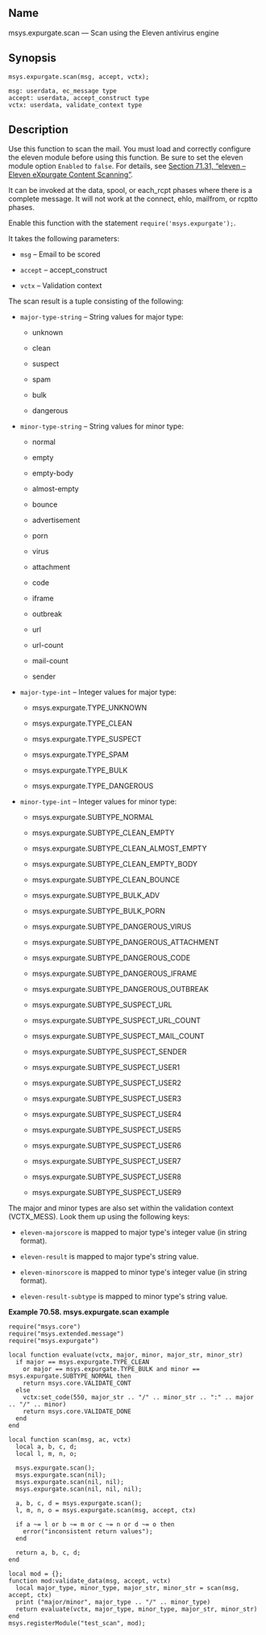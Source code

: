 <a name="lua.ref.msys.expurgate.scan"></a>
## Name

msys.expurgate.scan — Scan using the Eleven antivirus engine

<a name="idp18024656"></a>
## Synopsis

`msys.expurgate.scan(msg, accept, vctx);`

```
msg: userdata, ec_message type
accept: userdata, accept_construct type
vctx: userdata, validate_context type
```
<a name="idp18027728"></a>
## Description

Use this function to scan the mail. You must load and correctly configure the eleven module before using this function. Be sure to set the eleven module option `Enabled` to `false`. For details, see [Section 71.31, “eleven – Eleven eXpurgate Content Scanning”](modules.eleven "71.31. eleven – Eleven eXpurgate Content Scanning").

It can be invoked at the data, spool, or each_rcpt phases where there is a complete message. It will not work at the connect, ehlo, mailfrom, or rcptto phases.

Enable this function with the statement `require('msys.expurgate');`.

It takes the following parameters:

*   `msg` – Email to be scored

*   `accept` – accept_construct

*   `vctx` – Validation context

The scan result is a tuple consisting of the following:

*   `major-type-string` – String values for major type:

    *   unknown

    *   clean

    *   suspect

    *   spam

    *   bulk

    *   dangerous

*   `minor-type-string` – String values for minor type:

    *   normal

    *   empty

    *   empty-body

    *   almost-empty

    *   bounce

    *   advertisement

    *   porn

    *   virus

    *   attachment

    *   code

    *   iframe

    *   outbreak

    *   url

    *   url-count

    *   mail-count

    *   sender

*   `major-type-int` – Integer values for major type:

    *   msys.expurgate.TYPE_UNKNOWN

    *   msys.expurgate.TYPE_CLEAN

    *   msys.expurgate.TYPE_SUSPECT

    *   msys.expurgate.TYPE_SPAM

    *   msys.expurgate.TYPE_BULK

    *   msys.expurgate.TYPE_DANGEROUS

*   `minor-type-int` – Integer values for minor type:

    *   msys.expurgate.SUBTYPE_NORMAL

    *   msys.expurgate.SUBTYPE_CLEAN_EMPTY

    *   msys.expurgate.SUBTYPE_CLEAN_ALMOST_EMPTY

    *   msys.expurgate.SUBTYPE_CLEAN_EMPTY_BODY

    *   msys.expurgate.SUBTYPE_CLEAN_BOUNCE

    *   msys.expurgate.SUBTYPE_BULK_ADV

    *   msys.expurgate.SUBTYPE_BULK_PORN

    *   msys.expurgate.SUBTYPE_DANGEROUS_VIRUS

    *   msys.expurgate.SUBTYPE_DANGEROUS_ATTACHMENT

    *   msys.expurgate.SUBTYPE_DANGEROUS_CODE

    *   msys.expurgate.SUBTYPE_DANGEROUS_IFRAME

    *   msys.expurgate.SUBTYPE_DANGEROUS_OUTBREAK

    *   msys.expurgate.SUBTYPE_SUSPECT_URL

    *   msys.expurgate.SUBTYPE_SUSPECT_URL_COUNT

    *   msys.expurgate.SUBTYPE_SUSPECT_MAIL_COUNT

    *   msys.expurgate.SUBTYPE_SUSPECT_SENDER

    *   msys.expurgate.SUBTYPE_SUSPECT_USER1

    *   msys.expurgate.SUBTYPE_SUSPECT_USER2

    *   msys.expurgate.SUBTYPE_SUSPECT_USER3

    *   msys.expurgate.SUBTYPE_SUSPECT_USER4

    *   msys.expurgate.SUBTYPE_SUSPECT_USER5

    *   msys.expurgate.SUBTYPE_SUSPECT_USER6

    *   msys.expurgate.SUBTYPE_SUSPECT_USER7

    *   msys.expurgate.SUBTYPE_SUSPECT_USER8

    *   msys.expurgate.SUBTYPE_SUSPECT_USER9

The major and minor types are also set within the validation context (VCTX_MESS). Look them up using the following keys:

*   `eleven-majorscore` is mapped to major type's integer value (in string format).

*   `eleven-result` is mapped to major type's string value.

*   `eleven-minorscore` is mapped to minor type's integer value (in string format).

*   `eleven-result-subtype` is mapped to minor type's string value.

<a name="lua.ref.msys.expurgate.scan.example"></a>

**Example 70.58. msys.expurgate.scan example**

```
require("msys.core")
require("msys.extended.message")
require("msys.expurgate")

local function evaluate(vctx, major, minor, major_str, minor_str)
  if major == msys.expurgate.TYPE_CLEAN
    or major == msys.expurgate.TYPE_BULK and minor == msys.expurgate.SUBTYPE_NORMAL then
    return msys.core.VALIDATE_CONT
  else
    vctx:set_code(550, major_str .. "/" .. minor_str .. ":" .. major .. "/" .. minor)
    return msys.core.VALIDATE_DONE
  end
end

local function scan(msg, ac, vctx)
  local a, b, c, d;
  local l, m, n, o;

  msys.expurgate.scan();
  msys.expurgate.scan(nil);
  msys.expurgate.scan(nil, nil);
  msys.expurgate.scan(nil, nil, nil);

  a, b, c, d = msys.expurgate.scan();
  l, m, n, o = msys.expurgate.scan(msg, accept, ctx)

  if a ~= l or b ~= m or c ~= n or d ~= o then
    error("inconsistent return values");
  end

  return a, b, c, d;
end

local mod = {};
function mod:validate_data(msg, accept, vctx)
  local major_type, minor_type, major_str, minor_str = scan(msg, accept, ctx)
  print ("major/minor", major_type .. "/" .. minor_type)
  return evaluate(vctx, major_type, minor_type, major_str, minor_str)
end
msys.registerModule("test_scan", mod);
```
